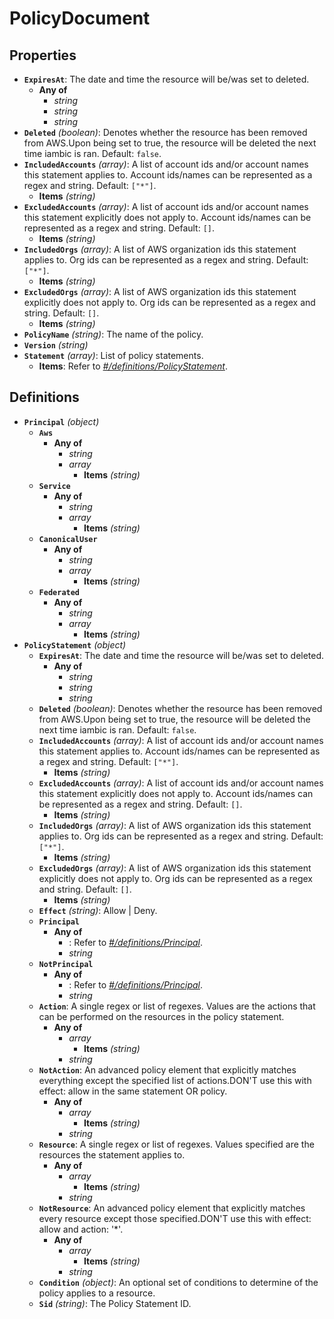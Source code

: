 # PolicyDocument

## Properties

- **`ExpiresAt`**: The date and time the resource will be/was set to deleted.
  - **Any of**
    - *string*
    - *string*
    - *string*
- **`Deleted`** *(boolean)*: Denotes whether the resource has been removed from AWS.Upon being set to true, the resource will be deleted the next time iambic is ran. Default: `false`.
- **`IncludedAccounts`** *(array)*: A list of account ids and/or account names this statement applies to. Account ids/names can be represented as a regex and string. Default: `["*"]`.
  - **Items** *(string)*
- **`ExcludedAccounts`** *(array)*: A list of account ids and/or account names this statement explicitly does not apply to. Account ids/names can be represented as a regex and string. Default: `[]`.
  - **Items** *(string)*
- **`IncludedOrgs`** *(array)*: A list of AWS organization ids this statement applies to. Org ids can be represented as a regex and string. Default: `["*"]`.
  - **Items** *(string)*
- **`ExcludedOrgs`** *(array)*: A list of AWS organization ids this statement explicitly does not apply to. Org ids can be represented as a regex and string. Default: `[]`.
  - **Items** *(string)*
- **`PolicyName`** *(string)*: The name of the policy.
- **`Version`** *(string)*
- **`Statement`** *(array)*: List of policy statements.
  - **Items**: Refer to *[#/definitions/PolicyStatement](#definitions/PolicyStatement)*.
## Definitions

- <a id="definitions/Principal"></a>**`Principal`** *(object)*
  - **`Aws`**
    - **Any of**
      - *string*
      - *array*
        - **Items** *(string)*
  - **`Service`**
    - **Any of**
      - *string*
      - *array*
        - **Items** *(string)*
  - **`CanonicalUser`**
    - **Any of**
      - *string*
      - *array*
        - **Items** *(string)*
  - **`Federated`**
    - **Any of**
      - *string*
      - *array*
        - **Items** *(string)*
- <a id="definitions/PolicyStatement"></a>**`PolicyStatement`** *(object)*
  - **`ExpiresAt`**: The date and time the resource will be/was set to deleted.
    - **Any of**
      - *string*
      - *string*
      - *string*
  - **`Deleted`** *(boolean)*: Denotes whether the resource has been removed from AWS.Upon being set to true, the resource will be deleted the next time iambic is ran. Default: `false`.
  - **`IncludedAccounts`** *(array)*: A list of account ids and/or account names this statement applies to. Account ids/names can be represented as a regex and string. Default: `["*"]`.
    - **Items** *(string)*
  - **`ExcludedAccounts`** *(array)*: A list of account ids and/or account names this statement explicitly does not apply to. Account ids/names can be represented as a regex and string. Default: `[]`.
    - **Items** *(string)*
  - **`IncludedOrgs`** *(array)*: A list of AWS organization ids this statement applies to. Org ids can be represented as a regex and string. Default: `["*"]`.
    - **Items** *(string)*
  - **`ExcludedOrgs`** *(array)*: A list of AWS organization ids this statement explicitly does not apply to. Org ids can be represented as a regex and string. Default: `[]`.
    - **Items** *(string)*
  - **`Effect`** *(string)*: Allow | Deny.
  - **`Principal`**
    - **Any of**
      - : Refer to *[#/definitions/Principal](#definitions/Principal)*.
      - *string*
  - **`NotPrincipal`**
    - **Any of**
      - : Refer to *[#/definitions/Principal](#definitions/Principal)*.
      - *string*
  - **`Action`**: A single regex or list of regexes. Values are the actions that can be performed on the resources in the policy statement.
    - **Any of**
      - *array*
        - **Items** *(string)*
      - *string*
  - **`NotAction`**: An advanced policy element that explicitly matches everything except the specified list of actions.DON'T use this with effect: allow in the same statement OR policy.
    - **Any of**
      - *array*
        - **Items** *(string)*
      - *string*
  - **`Resource`**: A single regex or list of regexes. Values specified are the resources the statement applies to.
    - **Any of**
      - *array*
        - **Items** *(string)*
      - *string*
  - **`NotResource`**: An advanced policy element that explicitly matches every resource except those specified.DON'T use this with effect: allow and action: '*'.
    - **Any of**
      - *array*
        - **Items** *(string)*
      - *string*
  - **`Condition`** *(object)*: An optional set of conditions to determine of the policy applies to a resource.
  - **`Sid`** *(string)*: The Policy Statement ID.
